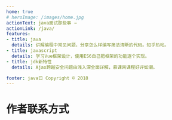 ```yaml
---
home: true
# heroImage: /images/home.jpg
actionText: java面试那些事 →
actionLink: /java/
features:
- title: java
  details: 讲解编程中常见问题，分享怎么样编写简洁清晰的代码。知乎热帖。
- title: javascript
  details: 学习Vue框架设计，使用ES6自己把框架的功能逐个实现。
- title: jdk新特性
  details: Ajax跨越安全问题由浅入深全面详解，慕课网课程好评如潮。

footer: java曰 Copyright © 2018
---
```


# 作者联系方式
